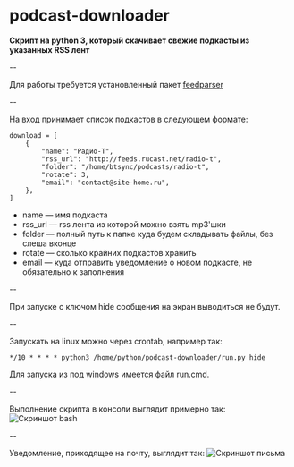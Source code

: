 podcast-downloader
==================

**Скрипт на python 3, который скачивает свежие подкасты из указанных RSS лент**

--

Для работы требуется установленный пакет [feedparser](https://pypi.python.org/pypi/feedparser)

--

На вход принимает список подкастов в следующем формате:

```
download = [
    {
        "name": "Радио-Т",
        "rss_url": "http://feeds.rucast.net/radio-t",
        "folder": "/home/btsync/podcasts/radio-t",
        "rotate": 3,
        "email": "contact@site-home.ru",
    },
]
```

* name — имя подкаста
* rss_url — rss лента из которой можно взять mp3'шки
* folder — полный путь к папке куда будем складывать файлы, без слеша вконце
* rotate — сколько крайних подкастов хранить
* email — куда отправить уведомление о новом подкасте, не обязательно к заполнения

--

При запуске с ключом hide сообщения на экран выводиться не будут.

--

Запускать на linux можно через crontab, например так:
```
*/10 * * * * python3 /home/python/podcast-downloader/run.py hide
```

Для запуска из под windows имеется файл run.cmd.

--

Выполнение скрипта в консоли выглядит примерно так:
![Скриншот bash](https://dl.dropboxusercontent.com/u/15126083/ShareX/2014/12/2014-12-30_21-24-43.png)

--

Уведомление, приходящее на почту, выглядит так:
![Скриншот письма](https://dl.dropboxusercontent.com/u/15126083/ShareX/2014/12/2014-12-30_21-25-52.png)
